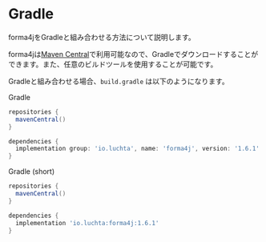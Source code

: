 # Gradle

forma4jをGradleと組み合わせる方法について説明します。

forma4jは[Maven Central](https://central.sonatype.com/artifact/io.luchta/forma4j)で利用可能なので、Gradleでダウンロードすることができます。また、任意のビルドツールを使用することが可能です。

Gradleと組み合わせる場合、`build.gradle` は以下のようになります。

Gradle

```gradle
repositories {
  mavenCentral()
}

dependencies {
  implementation group: 'io.luchta', name: 'forma4j', version: '1.6.1'
}
```

Gradle (short)

```gradle
repositories {
  mavenCentral()
}

dependencies {
  implementation 'io.luchta:forma4j:1.6.1'
}
```
